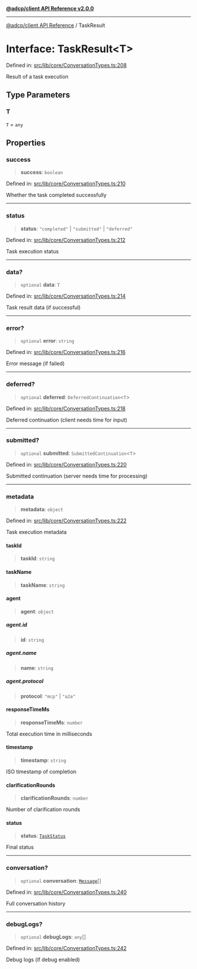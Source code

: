 [**@adcp/client API Reference v2.0.0**](../README.md)

***

[@adcp/client API Reference](../README.md) / TaskResult

# Interface: TaskResult\<T\>

Defined in: [src/lib/core/ConversationTypes.ts:208](https://github.com/adcontextprotocol/adcp-client/blob/9ed0be764adbd110916d257101c95a577b3f15c8/src/lib/core/ConversationTypes.ts#L208)

Result of a task execution

## Type Parameters

### T

`T` = `any`

## Properties

### success

> **success**: `boolean`

Defined in: [src/lib/core/ConversationTypes.ts:210](https://github.com/adcontextprotocol/adcp-client/blob/9ed0be764adbd110916d257101c95a577b3f15c8/src/lib/core/ConversationTypes.ts#L210)

Whether the task completed successfully

***

### status

> **status**: `"completed"` \| `"submitted"` \| `"deferred"`

Defined in: [src/lib/core/ConversationTypes.ts:212](https://github.com/adcontextprotocol/adcp-client/blob/9ed0be764adbd110916d257101c95a577b3f15c8/src/lib/core/ConversationTypes.ts#L212)

Task execution status

***

### data?

> `optional` **data**: `T`

Defined in: [src/lib/core/ConversationTypes.ts:214](https://github.com/adcontextprotocol/adcp-client/blob/9ed0be764adbd110916d257101c95a577b3f15c8/src/lib/core/ConversationTypes.ts#L214)

Task result data (if successful)

***

### error?

> `optional` **error**: `string`

Defined in: [src/lib/core/ConversationTypes.ts:216](https://github.com/adcontextprotocol/adcp-client/blob/9ed0be764adbd110916d257101c95a577b3f15c8/src/lib/core/ConversationTypes.ts#L216)

Error message (if failed)

***

### deferred?

> `optional` **deferred**: `DeferredContinuation`\<`T`\>

Defined in: [src/lib/core/ConversationTypes.ts:218](https://github.com/adcontextprotocol/adcp-client/blob/9ed0be764adbd110916d257101c95a577b3f15c8/src/lib/core/ConversationTypes.ts#L218)

Deferred continuation (client needs time for input)

***

### submitted?

> `optional` **submitted**: `SubmittedContinuation`\<`T`\>

Defined in: [src/lib/core/ConversationTypes.ts:220](https://github.com/adcontextprotocol/adcp-client/blob/9ed0be764adbd110916d257101c95a577b3f15c8/src/lib/core/ConversationTypes.ts#L220)

Submitted continuation (server needs time for processing)

***

### metadata

> **metadata**: `object`

Defined in: [src/lib/core/ConversationTypes.ts:222](https://github.com/adcontextprotocol/adcp-client/blob/9ed0be764adbd110916d257101c95a577b3f15c8/src/lib/core/ConversationTypes.ts#L222)

Task execution metadata

#### taskId

> **taskId**: `string`

#### taskName

> **taskName**: `string`

#### agent

> **agent**: `object`

##### agent.id

> **id**: `string`

##### agent.name

> **name**: `string`

##### agent.protocol

> **protocol**: `"mcp"` \| `"a2a"`

#### responseTimeMs

> **responseTimeMs**: `number`

Total execution time in milliseconds

#### timestamp

> **timestamp**: `string`

ISO timestamp of completion

#### clarificationRounds

> **clarificationRounds**: `number`

Number of clarification rounds

#### status

> **status**: [`TaskStatus`](../type-aliases/TaskStatus.md)

Final status

***

### conversation?

> `optional` **conversation**: [`Message`](Message.md)[]

Defined in: [src/lib/core/ConversationTypes.ts:240](https://github.com/adcontextprotocol/adcp-client/blob/9ed0be764adbd110916d257101c95a577b3f15c8/src/lib/core/ConversationTypes.ts#L240)

Full conversation history

***

### debugLogs?

> `optional` **debugLogs**: `any`[]

Defined in: [src/lib/core/ConversationTypes.ts:242](https://github.com/adcontextprotocol/adcp-client/blob/9ed0be764adbd110916d257101c95a577b3f15c8/src/lib/core/ConversationTypes.ts#L242)

Debug logs (if debug enabled)
